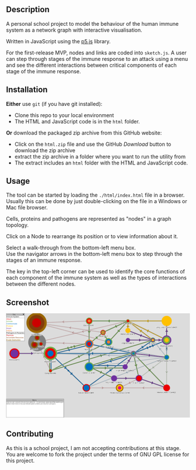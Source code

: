 ## Description ##

A personal school project to model the behaviour of the human immune system as a network graph with interactive visualisation.  

Written in JavaScript using the [p5.js](https://p5js.org) library.

For the first-release MVP, nodes and links are coded into `sketch.js`. A user can step through stages of the immune response to an attack using a menu and see the different interactions between critical components of each stage of the immune response.

## Installation ##

**Either** use `git` (if you have git installed):  
- Clone this repo to your local environment  
- The HTML and JavaScript code is in the `html` folder.   

**Or** download the packaged zip archive from this GitHub website:  
- Click on the `html.zip` file and use the GitHub *Download* button to download the zip archive  
- extract the zip archive in a folder where you want to run the utility from
- The extract includes an `html` folder with the HTML and JavaScript code.


## Usage ##

The tool can be started by loading the
`./html/index.html`
file in a browser.  Usually this can be done by just double-clicking on the file in a Windows or Mac file browser.

Cells, proteins and pathogens are represented as "nodes" in a graph topology. 

Click on a Node to rearrange its position or to view information about it.

Select a walk-through from the bottom-left menu box.  
Use the navigator arrows in the bottom-left menu box to step through the stages of an immune response.

The key in the top-left corner can be used to identify the core functions of each component of the immune system as 
well as the types of interactions between the different nodes.

## Screenshot ##

![Screen-shot](images/screenshot.png)

## Contributing ##

As this is a school project, I am not accepting contributions at this stage.  You are welcome to fork the project under the terms of GNU GPL license for this project.
